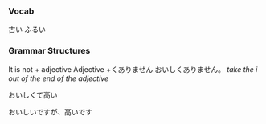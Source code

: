 
### Vocab
古い
ふるい



### Grammar Structures

It is not + adjective
Adjective +くありません
おいしくありません。
*take the i out of the end of the adjective*


おいしくて高い

おいしいですが、高いです